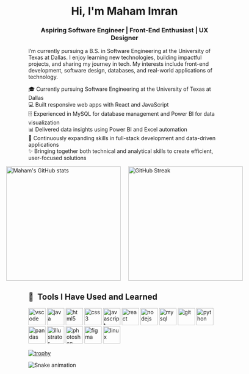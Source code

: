 <h1 align="center">Hi, I'm Maham Imran</h1>
<h3 align="center">Aspiring Software Engineer | Front-End Enthusiast | UX Designer</h3>

I’m currently pursuing a B.S. in Software Engineering at the University of Texas at Dallas. I enjoy learning new technologies, building impactful projects, and sharing my journey in tech. My interests include front-end development, software design, databases, and real-world applications of technology.

🎓 Currently pursuing Software Engineering at the University of Texas at Dallas<br/>
💻 Built responsive web apps with React and JavaScript<br/>
🗄️ Experienced in MySQL for database management and Power BI for data visualization<br/>
📊 Delivered data insights using Power BI and Excel automation<br/>
🌱 Continuously expanding skills in full-stack development and data-driven applications<br/>
✨ Bringing together both technical and analytical skills to create efficient, user-focused solutions<br/>

<div style="display: flex; justify-content: center; gap: 20px;">
  <img src="https://github-readme-stats.vercel.app/api?username=mahamimran20&show_icons=true&theme=radical" alt="Maham's GitHub stats" width="300"/>
  <img src="https://github-readme-streak-stats.herokuapp.com/?user=mahamimran20&theme=radical" alt="GitHub Streak" width="300"/>
</div>

<h2> 🚀 &nbsp;Tools I Have Used and Learned</h2>
<p align="left">
  <img src="https://cdn.jsdelivr.net/gh/devicons/devicon/icons/vscode/vscode-original.svg" alt="vscode" width="45" height="45"/>
  <img src="https://cdn.jsdelivr.net/gh/devicons/devicon/icons/java/java-original.svg" alt="java" width="45" height="45"/>
  <img src="https://cdn.jsdelivr.net/gh/devicons/devicon/icons/html5/html5-original.svg" alt="html5" width="45" height="45"/>
  <img src="https://cdn.jsdelivr.net/gh/devicons/devicon/icons/css3/css3-original.svg" alt="css3" width="45" height="45"/>
  <img src="https://cdn.jsdelivr.net/gh/devicons/devicon/icons/javascript/javascript-original.svg" alt="javascript" width="45" height="45"/>
  <img src="https://cdn.jsdelivr.net/gh/devicons/devicon/icons/react/react-original.svg" alt="react" width="45" height="45"/>
  <img src="https://cdn.jsdelivr.net/gh/devicons/devicon/icons/nodejs/nodejs-original.svg" alt="nodejs" width="45" height="45"/>
  <img src="https://cdn.jsdelivr.net/gh/devicons/devicon/icons/mysql/mysql-original.svg" alt="mysql" width="45" height="45"/>
  <img src="https://cdn.jsdelivr.net/gh/devicons/devicon/icons/git/git-original.svg" alt="git" width="45" height="45"/>
  <img src="https://cdn.jsdelivr.net/gh/devicons/devicon/icons/python/python-original.svg" alt="python" width="45" height="45"/>
  <img src="https://cdn.jsdelivr.net/gh/devicons/devicon/icons/pandas/pandas-original.svg" alt="pandas" width="45" height="45"/>
  <img src="https://cdn.jsdelivr.net/gh/devicons/devicon/icons/illustrator/illustrator-plain.svg" alt="illustrator" width="45" height="45"/>
  <img src="https://cdn.jsdelivr.net/gh/devicons/devicon/icons/photoshop/photoshop-plain.svg" alt="photoshop" width="45" height="45"/>
  <img src="https://cdn.jsdelivr.net/gh/devicons/devicon/icons/figma/figma-original.svg" alt="figma" width="45" height="45"/>
  <img src="https://cdn.jsdelivr.net/gh/devicons/devicon/icons/linux/linux-original.svg" alt="linux" width="45" height="45"/>
</p>

[![trophy](https://github-profile-trophy.vercel.app/?username=mahamimran20&theme=radical)](https://github.com/ryo-ma/github-profile-trophy)

![Snake animation](https://github.com/thepiyushmalhotra/thepiyushmalhotra/blob/output/github-contribution-grid-snake.svg)
